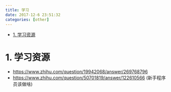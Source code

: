 ```yaml
---
title: 学习
date: 2017-12-6 23:51:32
categories: [other]
---
```



<!-- TOC -->

- [1. 学习资源](#1-学习资源)

<!-- /TOC -->


<a id="markdown-1-学习资源" name="1-学习资源"></a>
# 1. 学习资源

* https://www.zhihu.com/question/19942068/answer/269768796
* https://www.zhihu.com/question/50701819/answer/122610566 (新手程序员该做啥)
